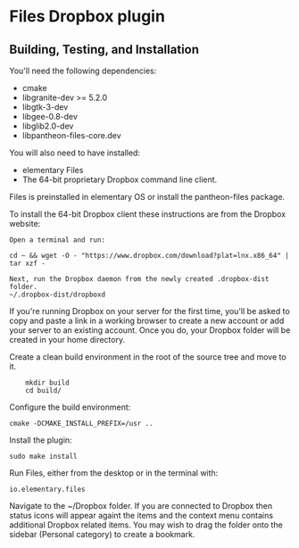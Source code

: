 # Files Dropbox plugin

## Building, Testing, and Installation

You'll need the following dependencies:
* cmake
* libgranite-dev >= 5.2.0
* libgtk-3-dev
* libgee-0.8-dev
* libglib2.0-dev
* libpantheon-files-core.dev

You will also need to have installed:

* elementary Files
* The 64-bit proprietary Dropbox command line client.

Files is preinstalled in elementary OS or install the pantheon-files package.

To install the 64-bit Dropbox client these instructions are from the Dropbox website:

    Open a terminal and run:

    cd ~ && wget -O - "https://www.dropbox.com/download?plat=lnx.x86_64" | tar xzf -

    Next, run the Dropbox daemon from the newly created .dropbox-dist folder.
    ~/.dropbox-dist/dropboxd

   If you're running Dropbox on your server for the first time, you'll be asked to copy and paste a link
   in a working browser to create a new account or add your server to an existing account.
   Once you do, your Dropbox folder will be created in your home directory.


Create a clean build environment in the root of the source tree and move to it.
```
    mkdir build
    cd build/
```
Configure the build environment:

    cmake -DCMAKE_INSTALL_PREFIX=/usr ..

Install the plugin:

    sudo make install

Run Files, either from the desktop or in the terminal with:

    io.elementary.files

Navigate to the ~/Dropbox folder.  If you are connected to Dropbox then status icons will appear
againt the items and the context menu contains additional Dropbox related items.  You may wish
to drag the folder onto the sidebar (Personal category) to create a bookmark.
